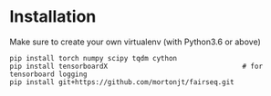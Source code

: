 # Installation

Make sure to create your own virtualenv (with Python3.6 or above)

```
pip install torch numpy scipy tqdm cython
pip install tensorboardX                                 # for tensorboard logging
pip install git+https://github.com/mortonjt/fairseq.git
```
